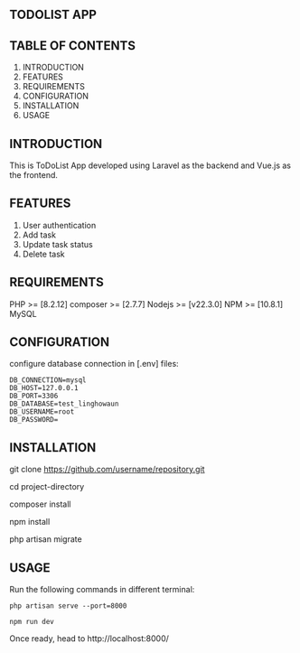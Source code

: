 ## TODOLIST APP

## TABLE OF CONTENTS

  1. INTRODUCTION
  2. FEATURES
  3. REQUIREMENTS
  4. CONFIGURATION
  5. INSTALLATION
  6. USAGE

## INTRODUCTION

  This is ToDoList App developed using Laravel as the backend and Vue.js as the frontend.

## FEATURES

  1. User authentication
  2. Add task
  3. Update task status
  4. Delete task

## REQUIREMENTS

  PHP >= [8.2.12]
  composer >= [2.7.7]
  Nodejs >= [v22.3.0]
  NPM >= [10.8.1]
  MySQL

## CONFIGURATION

  configure database connection in [.env] files:

    DB_CONNECTION=mysql
    DB_HOST=127.0.0.1
    DB_PORT=3306
    DB_DATABASE=test_linghowaun
    DB_USERNAME=root
    DB_PASSWORD=

## INSTALLATION

  git clone https://github.com/username/repository.git

  cd project-directory

  composer install

  npm install

  php artisan migrate


## USAGE

  Run the following commands in different terminal:

    php artisan serve --port=8000

    npm run dev

  Once ready, head to http://localhost:8000/

